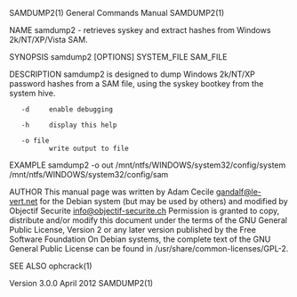 SAMDUMP2(1)                                                            General Commands Manual                                                           SAMDUMP2(1)

NAME
       samdump2 - retrieves syskey and extract hashes from Windows 2k/NT/XP/Vista SAM.

SYNOPSIS
       samdump2 [OPTIONS] SYSTEM_FILE SAM_FILE

DESCRIPTION
       samdump2 is designed to dump Windows 2k/NT/XP password hashes from a SAM file, using the syskey bootkey from the system hive.

       -d     enable debugging

       -h     display this help

       -o file
              write output to file

EXAMPLE
       samdump2 -o out /mnt/ntfs/WINDOWS/system32/config/system /mnt/ntfs/WINDOWS/system32/config/sam

AUTHOR
       This  manual  page  was  written  by  Adam  Cecile  <gandalf@le-vert.net> for the Debian system (but may be used by others) and modified by Objectif Securite
       <info@objectif-securite.ch> Permission is granted to copy, distribute and/or modify this document under the terms of the GNU General Public License,  Version
       2  or  any  later  version  published  by the Free Software Foundation On Debian systems, the complete text of the GNU General Public License can be found in
       /usr/share/common-licenses/GPL-2.

SEE ALSO
       ophcrack(1)

Version 3.0.0                                                                April 2012                                                                  SAMDUMP2(1)

